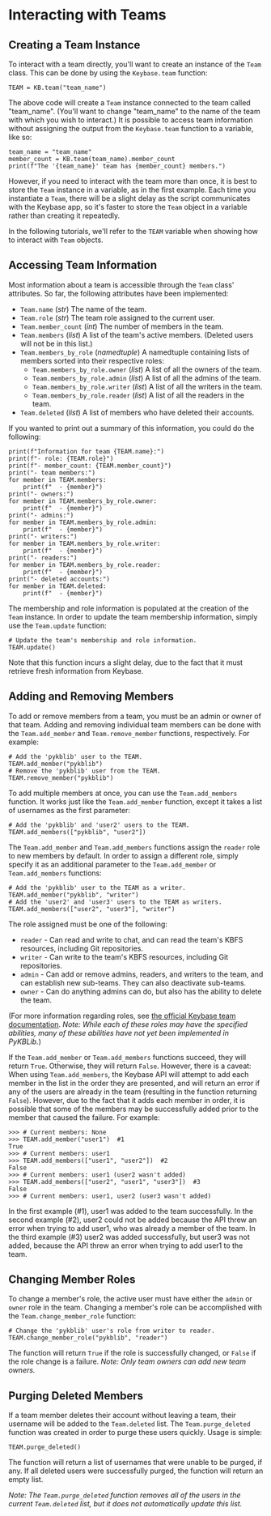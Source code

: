 Interacting with Teams
======================

Creating a Team Instance
------------------------
To interact with a team directly, you'll want to create an instance of the `Team` class. This can be done by using the `Keybase.team` function:

```
TEAM = KB.team("team_name")
```

The above code will create a `Team` instance connected to the team called "team_name". (You'll want to change "team_name" to the name of the team with which you wish to interact.) It is possible to access team information without assigning the output from the `Keybase.team` function to a variable, like so:

```
team_name = "team_name"
member_count = KB.team(team_name).member_count
print(f"The '{team_name}' team has {member_count} members.")
```

However, if you need to interact with the team more than once, it is best to store the `Team` instance in a variable, as in the first example. Each time you instantiate a `Team`, there will be a slight delay as the script communicates with the Keybase app, so it's faster to store the `Team` object in a variable rather than creating it repeatedly.

In the following tutorials, we'll refer to the `TEAM` variable when showing how to interact with `Team` objects.

Accessing Team Information
--------------------------
Most information about a team is accessible through the `Team` class' attributes. So far, the following attributes have been implemented:

* `Team.name` (*str*) The name of the team.
* `Team.role` (*str*) The team role assigned to the current user.
* `Team.member_count` (*int*) The number of members in the team.
* `Team.members` (*list*) A list of the team's active members. (Deleted users will not be in this list.)
* `Team.members_by_role` (*namedtuple*) A namedtuple containing lists of members sorted into their respective roles:
    * `Team.members_by_role.owner` (*list*) A list of all the owners of the team.
    * `Team.members_by_role.admin` (*list*) A list of all the admins of the team.
    * `Team.members_by_role.writer` (*list*) A list of all the writers in the team.
    * `Team.members_by_role.reader` (*list*) A list of all the readers in the team.
* `Team.deleted` (*list*) A list of members who have deleted their accounts.

If you wanted to print out a summary of this information, you could do the following:

```
print(f"Information for team {TEAM.name}:")
print(f"- role: {TEAM.role}")
print(f"- member_count: {TEAM.member_count}")
print("- team members:")
for member in TEAM.members:
    print(f"  - {member}")
print("- owners:")
for member in TEAM.members_by_role.owner:
    print(f"  - {member}")
print("- admins:")
for member in TEAM.members_by_role.admin:
    print(f"  - {member}")
print("- writers:")
for member in TEAM.members_by_role.writer:
    print(f"  - {member}")
print("- readers:")
for member in TEAM.members_by_role.reader:
    print(f"  - {member}")
print("- deleted accounts:")
for member in TEAM.deleted:
    print(f"  - {member}")
```

The membership and role information is populated at the creation of the `Team` instance. In order to update the team membership information, simply use the `Team.update` function:

```
# Update the team's membership and role information.
TEAM.update()
```

Note that this function incurs a slight delay, due to the fact that it must retrieve fresh information from Keybase.

Adding and Removing Members
---------------------------
To add or remove members from a team, you must be an admin or owner of that team. Adding and removing individual team members can be done with the `Team.add_member` and `Team.remove_member` functions, respectively. For example:

```
# Add the 'pykblib' user to the TEAM.
TEAM.add_member("pykblib")
# Remove the 'pykblib' user from the TEAM.
TEAM.remove_member("pykblib")
```

To add multiple members at once, you can use the `Team.add_members` function. It works just like the `Team.add_member` function, except it takes a list of usernames as the first parameter:

```
# Add the 'pykblib' and 'user2' users to the TEAM.
TEAM.add_members(["pykblib", "user2"])
```

The `Team.add_member` and `Team.add_members` functions assign the `reader` role to new members by default. In order to assign a different role, simply specify it as an additional parameter to the `Team.add_member` or `Team.add_members` functions:

```
# Add the 'pykblib' user to the TEAM as a writer.
TEAM.add_member("pykblib", "writer")
# Add the 'user2' and 'user3' users to the TEAM as writers.
TEAM.add_members(["user2", "user3"], "writer")
```

The role assigned must be one of the following:

* `reader` - Can read and write to chat, and can read the team's KBFS resources, including Git repositories.
* `writer` - Can write to the team's KBFS resources, including Git repositories.
* `admin` - Can add or remove admins, readers, and writers to the team, and can establish new sub-teams. They can also deactivate sub-teams.
* `owner` - Can do anything admins can do, but also has the ability to delete the team.

(For more information regarding roles, see [the official Keybase team documentation](https://keybase.io/docs/teams/design). *Note: While each of these roles may have the specified abilities, many of these abilities have not yet been implemented in PyKBLib.*)

If the `Team.add_member` or `Team.add_members` functions succeed, they will return `True`. Otherwise, they will return `False`. However, there is a caveat: When using `Team.add_members`, the Keybase API will attempt to add each member in the list in the order they are presented, and will return an error if any of the users are already in the team (resulting in the function returning `False`). However, due to the fact that it adds each member in order, it is possible that some of the members may be successfully added prior to the member that caused the failure. For example:

```
>>> # Current members: None
>>> TEAM.add_member("user1")  #1
True
>>> # Current members: user1
>>> TEAM.add_members(["user1", "user2"])  #2
False
>>> # Current members: user1 (user2 wasn't added)
>>> TEAM.add_members(["user2", "user1", "user3"])  #3
False
>>> # Current members: user1, user2 (user3 wasn't added)
```

In the first example (#1), user1 was added to the team successfully. In the second example (#2), user2 could not be added because the API threw an error when trying to add user1, who was already a member of the team. In the third example (#3) user2 was added successfully, but user3 was not added, because the API threw an error when trying to add user1 to the team.

Changing Member Roles
---------------------
To change a member's role, the active user must have either the `admin` or `owner` role in the team. Changing a member's role can be accomplished with the `Team.change_member_role` function:

```
# Change the 'pykblib' user's role from writer to reader.
TEAM.change_member_role("pykblib", "reader")
```

The function will return `True` if the role is successfully changed, or `False` if the role change is a failure. *Note: Only team owners can add new team owners.*

Purging Deleted Members
-----------------------
If a team member deletes their account without leaving a team, their username will be added to the `Team.deleted` list. The `Team.purge_deleted` function was created in order to purge these users quickly. Usage is simple:

```
TEAM.purge_deleted()
```

The function will return a list of usernames that were unable to be purged, if any. If all deleted users were successfully purged, the function will return an empty list.

*Note: The `Team.purge_deleted` function removes all of the users in the current `Team.deleted` list, but it does not automatically update this list.*
